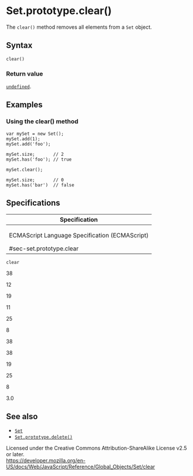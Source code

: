 Set.prototype.clear()
=====================

The `clear()` method removes all elements from a `Set` object.

Syntax
------

    clear()

### Return value

[`undefined`](../undefined).

Examples
--------

### Using the clear() method

    var mySet = new Set();
    mySet.add(1);
    mySet.add('foo');

    mySet.size;       // 2
    mySet.has('foo'); // true

    mySet.clear();

    mySet.size;       // 0
    mySet.has('bar')  // false

Specifications
--------------

<table><colgroup><col style="width: 100%" /></colgroup><thead><tr class="header"><th>Specification</th></tr></thead><tbody><tr class="odd"><td><p>ECMAScript Language Specification (ECMAScript)<br />
</p><span class="small">#sec-set.prototype.clear</span></td></tr></tbody></table>

`clear`

38

12

19

11

25

8

38

38

19

25

8

3.0

See also
--------

-   [`Set`](../set)
-   [`Set.prototype.delete()`](delete)

Licensed under the Creative Commons Attribution-ShareAlike License v2.5 or later.  
<a href="https://developer.mozilla.org/en-US/docs/Web/JavaScript/Reference/Global_Objects/Set/clear" class="_attribution-link">https://developer.mozilla.org/en-US/docs/Web/JavaScript/Reference/Global_Objects/Set/clear</a>
